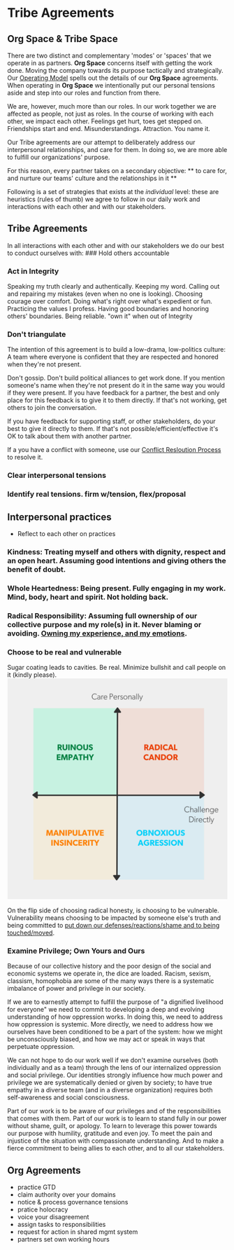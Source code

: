 # Tribe Agreements

## Org Space & Tribe Space

There are two distinct and complementary 'modes' or 'spaces' that we operate in as partners. **Org Space** concerns itself with getting the work done. Moving the company towards its purpose tactically and strategically. Our [Operating Model](Operating-Model) spells out the details of our **Org Space** agreements. When operating in **Org Space** we intentionally put our personal tensions aside and step into our roles and function from there.

We are, however, much more than our roles. In our work together we are affected as people, not just as roles. In the course of working with each other, we impact each other. Feelings get hurt, toes get stepped on. Friendships start and end. Misunderstandings. Attraction. You name it.

Our Tribe agreements are our attempt to deliberately address our interpersonal relationships, and care for them. In doing so, we are more able to fulfill our organizations' purpose.

For this reason, every partner takes on a secondary objective: ** to care for, and nurture our teams' culture and the relationships in it **

Following is a set of strategies that exists at the _individual_ level: these are heuristics (rules of thumb) we agree to follow in our daily work and interactions with each other and with our stakeholders.


## Tribe Agreements

In all interactions with each other and with our stakeholders we do our best to conduct ourselves with: ### Hold others accountable

### Act in Integrity

Speaking my truth clearly and authentically. Keeping my word. Calling out and repairing my mistakes (even when no one is looking). Choosing courage over comfort. Doing what's right over what's expedient or fun. Practicing the values I profess. Having good boundaries and honoring others' boundaries. Being reliable.
"own it" when out of Integrity

### Don't triangulate

The intention of this agreement is to build a low-drama, low-politics culture: A team where everyone is confident that they are respected and honored when they're not present.

Don't gossip. Don't build political alliances to get work done. If you mention someone's name when they're not present do it in the same way you would if they were present. If you have feedback for a partner, the best and only place for this feedback is to give it to them directly. If that's not working, get others to join the conversation.

If you have feedback for supporting staff, or other stakeholders, do your best to give it directly to them. If that's not possible/efficient/effective it's OK to talk about them with another partner.

If a you have a conflict with someone, use our [Conflict Resloution Process][conflict-process] to resolve it.

### Clear interpersonal tensions

### Identify real tensions. firm w/tension, flex/proposal


## Interpersonal practices

- Reflect to each other on practices

### **Kindness:** Treating myself and others with dignity, respect and an open heart. Assuming good intentions and giving others the benefit of doubt.

### **Whole Heartedness:** Being present. Fully engaging in my work. Mind, body, heart and spirit. Not holding back.

### **Radical Responsibility:** Assuming full ownership of our collective purpose and my role(s) in it. Never blaming or avoiding. [Owning my experience, and my emotions](https://www.youtube.com/watch?v=lk_a2iWWoVQ&feature=youtu.be).

### Choose to be real and vulnerable

Sugar coating leads to cavities. Be real. Minimize bullshit and call people on it (kindly please).
![Alt text](/images/candor.jpg)

On the flip side of choosing radical honesty, is choosing to be vulnerable. Vulnerability means choosing to be impacted by someone else's truth and being committed to [put down our defenses/reactions/shame and to being touched/moved](https://www.ted.com/talks/brene_brown_on_vulnerability?language=en).

### Examine Privilege; Own Yours and Ours

Because of our collective history and the poor design of the social and economic systems we operate in, the dice are loaded. Racism, sexism, classism, homophobia are some of the many ways there is a systematic imbalance of power and privilege in our society.

If we are to earnestly attempt to fulfill the purpose of "a dignified livelihood for everyone" we need to commit to developing a deep and evolving understanding of how oppression works. In doing this, we need to address how oppression is systemic. More directly, we need to address how we ourselves have been conditioned to be a part of the system: how we might be unconsciously biased, and how we may act or speak in ways that perpetuate oppression.

We can not hope to do our work well if we don't examine ourselves (both individually and as a team) through the lens of our internalized oppression and social privilege. Our identities strongly influence how much power and privilege we are systematically denied or given by society; to have true empathy in a diverse team (and in a diverse organization) requires both self-awareness and social consciousness.

Part of our work is to be aware of our privileges and of the responsibilities that comes with them. Part of our work is to learn to stand fully in our power without shame, guilt, or apology. To learn to leverage this power towards our purpose with humility, gratitude and even joy. To meet the pain and injustice of the situation with compassionate understanding. And to make a fierce commitment to being allies to each other, and to all our stakeholders.




[conflict-process]: Conflict.md



## Org Agreements

- practice GTD
- claim authority over your domains
- notice & process governance tensions
- pratice holocracy
- voice your disagreement
- assign tasks to responsibilities
- request for action in shared mgmt system
- partners set own working hours
